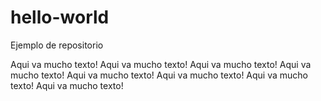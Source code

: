 # hello-world
Ejemplo de repositorio

Aqui va mucho texto! Aqui va mucho texto! Aqui va mucho texto! Aqui va mucho texto!
Aqui va mucho texto! Aqui va mucho texto! Aqui va mucho texto! Aqui va mucho texto!
